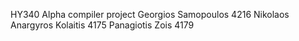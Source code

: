 HY340 Alpha compiler project
Georgios Samopoulos 4216
Nikolaos Anargyros Kolaitis 4175
Panagiotis Zois 4179

